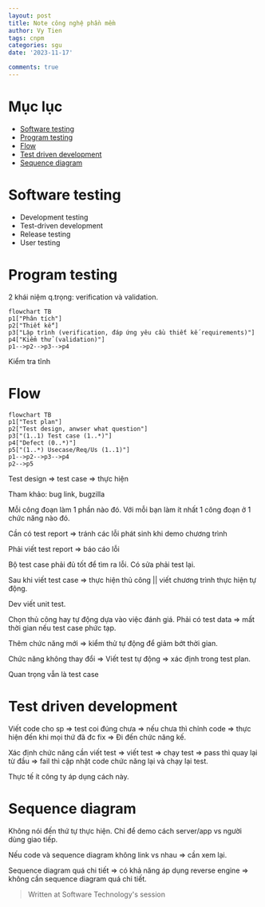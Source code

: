 ```yaml
---
layout: post
title: Note công nghệ phần mềm
author: Vy Tien
tags: cnpm
categories: sgu
date: '2023-11-17'

comments: true
---
```


# Mục lục

<ul>
<li><a href="#software-testing">Software testing</a></li>
<li><a href="#program-testing">Program testing</a></li>
<li><a href="#flow">Flow</a></li>
<li><a href="#test-driven-development">Test driven development</a></li>
<li><a href="#sequence-diagram">Sequence diagram</a></li>
</ul>


# Software testing
- Development testing
- Test-driven development
- Release testing
- User testing

# Program testing
2 khái niệm q.trọng: verification và validation.
```mermaid
flowchart TB
p1["Phân tích"]
p2["Thiết kế"]
p3["Lập trình (verification, đáp ứng yêu cầu thiết kế requirements)"]
p4["Kiểm thử (validation)"]
p1-->p2-->p3-->p4
```
Kiểm tra tĩnh 

# Flow

```mermaid
flowchart TB
p1["Test plan"]
p2["Test design, anwser what question"]
p3["(1..1) Test case (1..*)"]
p4["Defect (0..*)"]
p5["(1..*) Usecase/Req/Us (1..1)"]
p1-->p2-->p3-->p4
p2-->p5
```

Test design ⇒ test case ⇒ thực hiện

Tham khảo: bug link, bugzilla

Mỗi công đoạn làm 1 phần nào đó. Với mỗi bạn làm ít nhất 1 công đoạn ở 1 chức năng nào đó.

Cần có test report ⇒ tránh các lỗi phát sinh khi demo chương trình

Phải viết test report ⇒ báo cáo lỗi

Bộ test case phải đủ tốt để tìm ra lỗi. Có sửa phải test lại.

Sau khi viết test case ⇒ thực hiện thủ công || viết chương trình thực hiện tự động.

Dev viết unit test.

Chọn thủ công hay tự động dựa vào việc đánh giá. Phải có test data ⇒ mất thời gian nếu test case phức tạp.

Thêm chức năng mới ⇒ kiểm thử tự động để giảm bớt thời gian.

Chức năng không thay đổi ⇒ Viết test tự động ⇒ xác định trong test plan.

Quan trọng vẫn là test case

# Test driven development
Viết code cho sp ⇒ test coi đúng chưa ⇒ nếu chưa thì chỉnh code ⇒ thực hiện đến khi mọi thứ đã đc fix ⇒ Đi đến chức năng kế.

Xác định chức năng cần viết test ⇒ viết test ⇒ chạy test ⇒ pass thì quay lại từ đầu ⇒ fail thì cập nhật code chức năng lại và chạy lại test.

Thực tế ít công ty áp dụng cách này.

# Sequence diagram

Không nói đến thứ tự thực hiện. Chỉ để demo cách server/app vs người dùng giao tiếp.

Nếu code và sequence diagram không link vs nhau ⇒ cần xem lại.

Sequence diagram quá chi tiết ⇒ có khả năng áp dụng reverse engine ⇒ không cần sequence diagram quá chi tiết.

> Written at Software Technology's session


